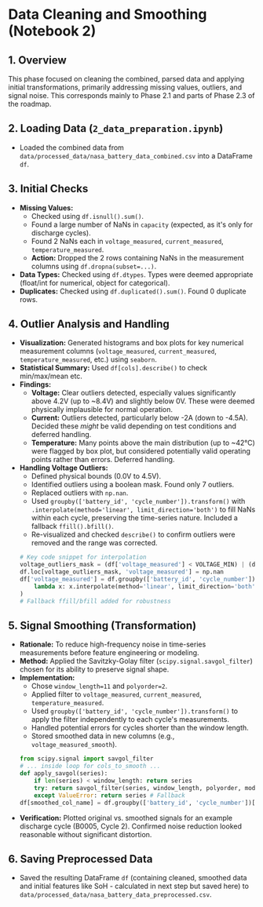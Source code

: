 # Data Cleaning and Smoothing (Notebook 2)

## 1. Overview

This phase focused on cleaning the combined, parsed data and applying initial transformations, primarily addressing missing values, outliers, and signal noise. This corresponds mainly to Phase 2.1 and parts of Phase 2.3 of the roadmap.

## 2. Loading Data (`2_data_preparation.ipynb`)

*   Loaded the combined data from `data/processed_data/nasa_battery_data_combined.csv` into a DataFrame `df`.

## 3. Initial Checks

*   **Missing Values:**
    *   Checked using `df.isnull().sum()`.
    *   Found a large number of NaNs in `capacity` (expected, as it's only for discharge cycles).
    *   Found 2 NaNs each in `voltage_measured`, `current_measured`, `temperature_measured`.
    *   **Action:** Dropped the 2 rows containing NaNs in the measurement columns using `df.dropna(subset=...)`.
*   **Data Types:** Checked using `df.dtypes`. Types were deemed appropriate (float/int for numerical, object for categorical).
*   **Duplicates:** Checked using `df.duplicated().sum()`. Found 0 duplicate rows.

## 4. Outlier Analysis and Handling

*   **Visualization:** Generated histograms and box plots for key numerical measurement columns (`voltage_measured`, `current_measured`, `temperature_measured`, etc.) using `seaborn`.
*   **Statistical Summary:** Used `df[cols].describe()` to check min/max/mean etc.
*   **Findings:**
    *   **Voltage:** Clear outliers detected, especially values significantly above 4.2V (up to ~8.4V) and slightly below 0V. These were deemed physically implausible for normal operation.
    *   **Current:** Outliers detected, particularly below -2A (down to -4.5A). Decided these *might* be valid depending on test conditions and deferred handling.
    *   **Temperature:** Many points above the main distribution (up to ~42°C) were flagged by box plot, but considered potentially valid operating points rather than errors. Deferred handling.
*   **Handling Voltage Outliers:**
    *   Defined physical bounds (0.0V to 4.5V).
    *   Identified outliers using a boolean mask. Found only 7 outliers.
    *   Replaced outliers with `np.nan`.
    *   Used `groupby(['battery_id', 'cycle_number']).transform()` with `.interpolate(method='linear', limit_direction='both')` to fill NaNs within each cycle, preserving the time-series nature. Included a fallback `ffill().bfill()`.
    *   Re-visualized and checked `describe()` to confirm outliers were removed and the range was corrected.
    ```python
    # Key code snippet for interpolation
    voltage_outliers_mask = (df['voltage_measured'] < VOLTAGE_MIN) | (df['voltage_measured'] > VOLTAGE_MAX)
    df.loc[voltage_outliers_mask, 'voltage_measured'] = np.nan
    df['voltage_measured'] = df.groupby(['battery_id', 'cycle_number'])['voltage_measured'].transform(
        lambda x: x.interpolate(method='linear', limit_direction='both', limit_area=None)
    )
    # Fallback ffill/bfill added for robustness
    ```

## 5. Signal Smoothing (Transformation)

*   **Rationale:** To reduce high-frequency noise in time-series measurements before feature engineering or modeling.
*   **Method:** Applied the Savitzky-Golay filter (`scipy.signal.savgol_filter`) chosen for its ability to preserve signal shape.
*   **Implementation:**
    *   Chose `window_length=11` and `polyorder=2`.
    *   Applied filter to `voltage_measured`, `current_measured`, `temperature_measured`.
    *   Used `groupby(['battery_id', 'cycle_number']).transform()` to apply the filter independently to each cycle's measurements.
    *   Handled potential errors for cycles shorter than the window length.
    *   Stored smoothed data in new columns (e.g., `voltage_measured_smooth`).
    ```python
    from scipy.signal import savgol_filter
    # ... inside loop for cols_to_smooth ...
    def apply_savgol(series):
        if len(series) < window_length: return series
        try: return savgol_filter(series, window_length, polyorder, mode='interp')
        except ValueError: return series # Fallback
    df[smoothed_col_name] = df.groupby(['battery_id', 'cycle_number'])[col].transform(apply_savgol)
    ```
*   **Verification:** Plotted original vs. smoothed signals for an example discharge cycle (B0005, Cycle 2). Confirmed noise reduction looked reasonable without significant distortion.

## 6. Saving Preprocessed Data

*   Saved the resulting DataFrame `df` (containing cleaned, smoothed data and initial features like SoH - calculated in next step but saved here) to `data/processed_data/nasa_battery_data_preprocessed.csv`.